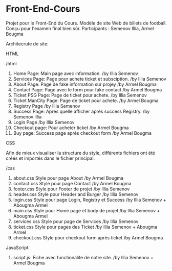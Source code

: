 # Front-End-Cours
Projet pour le Front-End du Cours. Modèle de site Web de billets de football. Conçu pour l'examen final bien sûr.
Participants : Semenov Illia, Armel Bougma

Architecrute de site:

   HTML

/html

1. Home Page: Main page avec information.                       /by Illia Semenov
2. Services Page: Page pour achete ticket et subsciption.       /by Illia Semenov
3. About Page: Page de fake information sur projey              /by Armel Bougma
4. Contact Page: Page avec le form pour fake contact            /by Armel Bougma
5. Ticket PSG Page: Page de ticket pour achete.                 /by Illia Semenov
6. Ticket ManCity Page: Page de ticket pour achete.             /by Armel Bougma
7. Registry Page                                                /by Illia Semenov
8. Success Page: Apres quelle afficher aprés success Registry.  /by Semenov Illia
9. Login Page                                                   /by Illia Semenov
10. Checkout page: Pour acheter ticket                          /by Armel Bougma
11. Buy page: Success page aprés checkout form                  /by Armel Bougma

   CSS

   Afin de mieux visualiser la structure du style, différents fichiers ont été créés et importés dans le fichier principal.

 /css

  1. about.css  Style pour page About                       /by Armel Bougma
  2. contact.css  Style pour page Contact                   /by Armel Bougma
  3. footer.css   Style pour Footer de projet               /by Illia Semenov
  4. header.css   Style pour Header and Burger              /by Illia Semenov
  5. login.css  Style pour page Login, Registry et Success  /by Illia Semenov + Abougma Armel
  6. main.css  Style pour Home page et body de projet       /by Illia Semenov + Abougma Armel
  7. services.css  Style pour page de Services              /by Illia Semenov
  8. ticket.css   Style pour pages des Ticket               /by Illia Semenov + Abougma Armel
  9. checkout.css Style pour checkout form après ticket     /by Armel Bougma

   JavaScript

1. script.js: Fiche avec functionalite de notre site.            /by Illia Semenov + Armel Bougma

